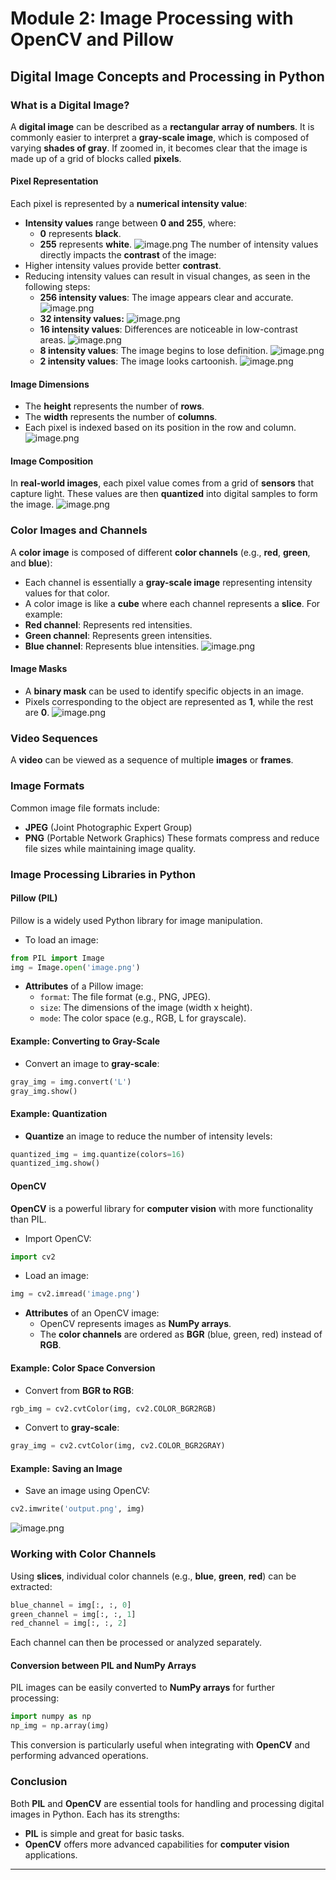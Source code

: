 

# Module 2: Image Processing with OpenCV and Pillow
## Digital Image Concepts and Processing in Python
### What is a Digital Image?
A **digital image** can be described as a **rectangular array of numbers**. It is commonly easier to interpret a **gray-scale image**, which is composed of varying **shades of gray**. If zoomed in, it becomes clear that the image is made up of a grid of blocks called **pixels**.
#### Pixel Representation
Each pixel is represented by a **numerical intensity value**:
- **Intensity values** range between **0 and 255**, where:
	- **0** represents **black**.
	- **255** represents **white**.
![image.png](https://prod-files-secure.s3.us-west-2.amazonaws.com/03e82b26-cccb-4906-bb56-adabcbdc0655/fa1bb4aa-313a-44c2-a7b3-7fa4a8432b08/image.png?X-Amz-Algorithm=AWS4-HMAC-SHA256&X-Amz-Content-Sha256=UNSIGNED-PAYLOAD&X-Amz-Credential=AKIAT73L2G45HZZMZUHI%2F20241006%2Fus-west-2%2Fs3%2Faws4_request&X-Amz-Date=20241006T191157Z&X-Amz-Expires=3600&X-Amz-Signature=a48aa79cb9c3fd3025fd154333ce79627d0c7a947479ce4658651110cf8bff9c&X-Amz-SignedHeaders=host&x-id=GetObject)
The number of intensity values directly impacts the **contrast** of the image:
- Higher intensity values provide better **contrast**.
- Reducing intensity values can result in visual changes, as seen in the following steps:
	- **256 intensity values**: The image appears clear and accurate.
![image.png](https://prod-files-secure.s3.us-west-2.amazonaws.com/03e82b26-cccb-4906-bb56-adabcbdc0655/0de7dfb4-99dc-4b87-8932-5165b3c3b775/image.png?X-Amz-Algorithm=AWS4-HMAC-SHA256&X-Amz-Content-Sha256=UNSIGNED-PAYLOAD&X-Amz-Credential=AKIAT73L2G45HZZMZUHI%2F20241006%2Fus-west-2%2Fs3%2Faws4_request&X-Amz-Date=20241006T191157Z&X-Amz-Expires=3600&X-Amz-Signature=7fe888870a66f2f9355f6e2aa8f42d17950b0cbc1e858e32314eaa2c18d4d4b5&X-Amz-SignedHeaders=host&x-id=GetObject)
	- **32 intensity values:**
![image.png](https://prod-files-secure.s3.us-west-2.amazonaws.com/03e82b26-cccb-4906-bb56-adabcbdc0655/7eb81f08-b190-4c5a-ba2b-2a498a15b2c4/image.png?X-Amz-Algorithm=AWS4-HMAC-SHA256&X-Amz-Content-Sha256=UNSIGNED-PAYLOAD&X-Amz-Credential=AKIAT73L2G45HZZMZUHI%2F20241006%2Fus-west-2%2Fs3%2Faws4_request&X-Amz-Date=20241006T191157Z&X-Amz-Expires=3600&X-Amz-Signature=e452bb892ed3df9a96d8d138921e4551c961327b6e6b3c1afb1fbe1e45a9f399&X-Amz-SignedHeaders=host&x-id=GetObject)
	- **16 intensity values**: Differences are noticeable in low-contrast areas.
![image.png](https://prod-files-secure.s3.us-west-2.amazonaws.com/03e82b26-cccb-4906-bb56-adabcbdc0655/6bf56d44-9a14-4b7b-98c2-1f00b8630f0c/image.png?X-Amz-Algorithm=AWS4-HMAC-SHA256&X-Amz-Content-Sha256=UNSIGNED-PAYLOAD&X-Amz-Credential=AKIAT73L2G45HZZMZUHI%2F20241006%2Fus-west-2%2Fs3%2Faws4_request&X-Amz-Date=20241006T191157Z&X-Amz-Expires=3600&X-Amz-Signature=1b07aca801f765305b6f664081587070f352fdd0bac81c2bf6483f6851c6ec54&X-Amz-SignedHeaders=host&x-id=GetObject)
	- **8 intensity values**: The image begins to lose definition.
![image.png](https://prod-files-secure.s3.us-west-2.amazonaws.com/03e82b26-cccb-4906-bb56-adabcbdc0655/cca05878-ca1a-43e0-8bec-1d146756f9ae/image.png?X-Amz-Algorithm=AWS4-HMAC-SHA256&X-Amz-Content-Sha256=UNSIGNED-PAYLOAD&X-Amz-Credential=AKIAT73L2G45HZZMZUHI%2F20241006%2Fus-west-2%2Fs3%2Faws4_request&X-Amz-Date=20241006T191157Z&X-Amz-Expires=3600&X-Amz-Signature=5e4921f0aac52db6e3eb7e80c3d3e4033384a715969b2e6b58a61e5520641f7d&X-Amz-SignedHeaders=host&x-id=GetObject)
	- **2 intensity values**: The image looks cartoonish.
![image.png](https://prod-files-secure.s3.us-west-2.amazonaws.com/03e82b26-cccb-4906-bb56-adabcbdc0655/12da64d7-6b97-44e0-bc2c-52b9c47ce212/image.png?X-Amz-Algorithm=AWS4-HMAC-SHA256&X-Amz-Content-Sha256=UNSIGNED-PAYLOAD&X-Amz-Credential=AKIAT73L2G45HZZMZUHI%2F20241006%2Fus-west-2%2Fs3%2Faws4_request&X-Amz-Date=20241006T191157Z&X-Amz-Expires=3600&X-Amz-Signature=c33f395ff68f5947872497f9ae5fd684106fe040c3e6114bdc68e58959574ae1&X-Amz-SignedHeaders=host&x-id=GetObject)
#### Image Dimensions
- The **height** represents the number of **rows**.
- The **width** represents the number of **columns**.
- Each pixel is indexed based on its position in the row and column.
![image.png](https://prod-files-secure.s3.us-west-2.amazonaws.com/03e82b26-cccb-4906-bb56-adabcbdc0655/ff056335-e79e-4491-b508-30cd45b6c194/image.png?X-Amz-Algorithm=AWS4-HMAC-SHA256&X-Amz-Content-Sha256=UNSIGNED-PAYLOAD&X-Amz-Credential=AKIAT73L2G45HZZMZUHI%2F20241006%2Fus-west-2%2Fs3%2Faws4_request&X-Amz-Date=20241006T191157Z&X-Amz-Expires=3600&X-Amz-Signature=e7017e7502e4a4b11c924d7e7b21f406750f328bc80a3f4ba5d9536bf1fa8b65&X-Amz-SignedHeaders=host&x-id=GetObject)
#### Image Composition
In **real-world images**, each pixel value comes from a grid of **sensors** that capture light. These values are then **quantized** into digital samples to form the image.
![image.png](https://prod-files-secure.s3.us-west-2.amazonaws.com/03e82b26-cccb-4906-bb56-adabcbdc0655/0c721ea0-409b-4d32-b630-a00d6f170d18/image.png?X-Amz-Algorithm=AWS4-HMAC-SHA256&X-Amz-Content-Sha256=UNSIGNED-PAYLOAD&X-Amz-Credential=AKIAT73L2G45HZZMZUHI%2F20241006%2Fus-west-2%2Fs3%2Faws4_request&X-Amz-Date=20241006T191157Z&X-Amz-Expires=3600&X-Amz-Signature=badc38aa9d9480eed1129d3fa4fe1bc4ddabe0c91af2c49ee16c6f7ce98289bf&X-Amz-SignedHeaders=host&x-id=GetObject)
### Color Images and Channels
A **color image** is composed of different **color channels** (e.g., **red**, **green**, and **blue**):
- Each channel is essentially a **gray-scale image** representing intensity values for that color.
- A color image is like a **cube** where each channel represents a **slice**.
For example:
- **Red channel**: Represents red intensities.
- **Green channel**: Represents green intensities.
- **Blue channel**: Represents blue intensities.
![image.png](https://prod-files-secure.s3.us-west-2.amazonaws.com/03e82b26-cccb-4906-bb56-adabcbdc0655/c0cc17c9-842f-413f-82e8-f3f44278cf74/image.png?X-Amz-Algorithm=AWS4-HMAC-SHA256&X-Amz-Content-Sha256=UNSIGNED-PAYLOAD&X-Amz-Credential=AKIAT73L2G45HZZMZUHI%2F20241006%2Fus-west-2%2Fs3%2Faws4_request&X-Amz-Date=20241006T191157Z&X-Amz-Expires=3600&X-Amz-Signature=3015a823cd07d3a28b30efbc052d1470b7fde169485877960f54de35639a2145&X-Amz-SignedHeaders=host&x-id=GetObject)
#### Image Masks
- A **binary mask** can be used to identify specific objects in an image.
- Pixels corresponding to the object are represented as **1**, while the rest are **0**.
![image.png](https://prod-files-secure.s3.us-west-2.amazonaws.com/03e82b26-cccb-4906-bb56-adabcbdc0655/667eab4d-d19d-4618-81d0-663b6beb002c/image.png?X-Amz-Algorithm=AWS4-HMAC-SHA256&X-Amz-Content-Sha256=UNSIGNED-PAYLOAD&X-Amz-Credential=AKIAT73L2G45HZZMZUHI%2F20241006%2Fus-west-2%2Fs3%2Faws4_request&X-Amz-Date=20241006T191157Z&X-Amz-Expires=3600&X-Amz-Signature=31bac28804b6c99ebec5accc0c9f151a3411fe172e3661b11e547021f2e70187&X-Amz-SignedHeaders=host&x-id=GetObject)
### Video Sequences
A **video** can be viewed as a sequence of multiple **images** or **frames**.
### Image Formats
Common image file formats include:
- **JPEG** (Joint Photographic Expert Group)
- **PNG** (Portable Network Graphics)
These formats compress and reduce file sizes while maintaining image quality.
### Image Processing Libraries in Python
#### Pillow (PIL)
Pillow is a widely used Python library for image manipulation.
- To load an image:
```python
from PIL import Image
img = Image.open('image.png')
```
- **Attributes** of a Pillow image:
	- `format`: The file format (e.g., PNG, JPEG).
	- `size`: The dimensions of the image (width x height).
	- `mode`: The color space (e.g., RGB, L for grayscale).
#### Example: Converting to Gray-Scale
- Convert an image to **gray-scale**:
```python
gray_img = img.convert('L')
gray_img.show()
```
#### Example: Quantization
- **Quantize** an image to reduce the number of intensity levels:
```python
quantized_img = img.quantize(colors=16)
quantized_img.show()
```
#### OpenCV
**OpenCV** is a powerful library for **computer vision** with more functionality than PIL.
- Import OpenCV:
```python
import cv2
```
- Load an image:
```python
img = cv2.imread('image.png')
```
- **Attributes** of an OpenCV image:
	- OpenCV represents images as **NumPy arrays**.
	- The **color channels** are ordered as **BGR** (blue, green, red) instead of **RGB**.
#### Example: Color Space Conversion
- Convert from **BGR to RGB**:
```python
rgb_img = cv2.cvtColor(img, cv2.COLOR_BGR2RGB)
```
- Convert to **gray-scale**:
```python
gray_img = cv2.cvtColor(img, cv2.COLOR_BGR2GRAY)
```
#### Example: Saving an Image
- Save an image using OpenCV:
```python
cv2.imwrite('output.png', img)
```
![image.png](https://prod-files-secure.s3.us-west-2.amazonaws.com/03e82b26-cccb-4906-bb56-adabcbdc0655/25fcc977-54ea-484c-997e-9b6bd016f347/image.png?X-Amz-Algorithm=AWS4-HMAC-SHA256&X-Amz-Content-Sha256=UNSIGNED-PAYLOAD&X-Amz-Credential=AKIAT73L2G45HZZMZUHI%2F20241006%2Fus-west-2%2Fs3%2Faws4_request&X-Amz-Date=20241006T191157Z&X-Amz-Expires=3600&X-Amz-Signature=109c301eb6d32bb108c7761f52572246a14fa34e6e04ed140da9fe4bcc5d0d36&X-Amz-SignedHeaders=host&x-id=GetObject)
### Working with Color Channels
Using **slices**, individual color channels (e.g., **blue**, **green**, **red**) can be extracted:
```python
blue_channel = img[:, :, 0]
green_channel = img[:, :, 1]
red_channel = img[:, :, 2]
```
Each channel can then be processed or analyzed separately.
#### Conversion between PIL and NumPy Arrays
PIL images can be easily converted to **NumPy arrays** for further processing:
```python
import numpy as np
np_img = np.array(img)
```
This conversion is particularly useful when integrating with **OpenCV** and performing advanced operations.
### Conclusion
Both **PIL** and **OpenCV** are essential tools for handling and processing digital images in Python. Each has its strengths:
- **PIL** is simple and great for basic tasks.
- **OpenCV** offers more advanced capabilities for **computer vision** applications.
___


